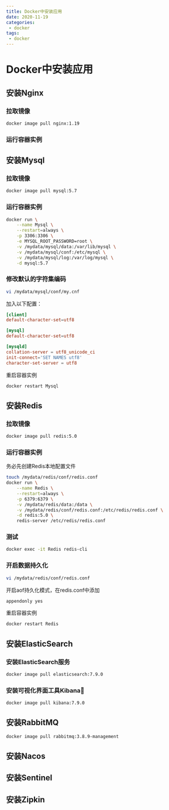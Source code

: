 ```yaml
---
title: Docker中安装应用
date: 2020-11-19
categories:
 - docker
tags:
 - docker
---
```


# Docker中安装应用

## 安装Nginx

### 拉取镜像

```sh
docker image pull nginx:1.19
```

### 运行容器实例

## 安装Mysql

### 拉取镜像

```sh
docker image pull mysql:5.7
```

### 运行容器实例

```sh
docker run \
	--name Mysql \
	--restart=always \
	-p 3306:3306 \
	-e MYSQL_ROOT_PASSWORD=root \
	-v /mydata/mysql/data:/var/lib/mysql \
	-v /mydata/mysql/conf:/etc/mysql \
	-v /mydata/mysql/log:/var/log/mysql \
	-d mysql:5.7
```

### 修改默认的字符集编码

```sh
vi /mydata/mysql/conf/my.cnf
```


加入以下配置：

```conf
[client]
default-character-set=utf8

[mysql]
default-character-set=utf8

[mysqld]
collation-server = utf8_unicode_ci
init-connect='SET NAMES utf8'
character-set-server = utf8
```

重启容器实例

```sh
docker restart Mysql
```

## 安装Redis

### 拉取镜像

```sh
docker image pull redis:5.0
```

### 运行容器实例

务必先创建Redis本地配置文件

```sh
touch /mydata/redis/conf/redis.conf
docker run \
	--name Redis \
	--restart=always \
	-p 6379:6379 \
	-v /mydata/redis/data:/data \
	-v /mydata/redis/conf/redis.conf:/etc/redis/redis.conf \
	-d redis:5.0 \
	redis-server /etc/redis/redis.conf
```

### 测试

```sh
docker exec -it Redis redis-cli
```

### 开启数据持久化

```sh
vi /mydata/redis/conf/redis.conf
```


开启aof持久化模式，在redis.conf中添加

```sh
appendonly yes
```


重启容器实例

```sh
docker restart Redis
```

## 安装ElasticSearch

### 安装ElasticSearch服务

```sh
docker image pull elasticsearch:7.9.0
```

### 安装可视化界面工具Kibana

```sh
docker image pull kibana:7.9.0
```

## 安装RabbitMQ

```sh
docker image pull rabbitmq:3.8.9-management
```

## 安装Nacos

## 安装Sentinel

## 安装Zipkin